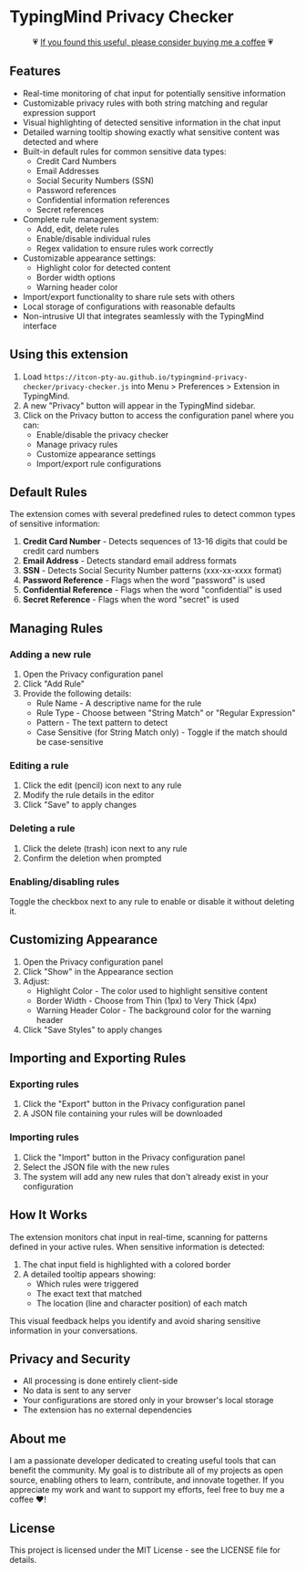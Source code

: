 # TypingMind Privacy Checker

<div align="center">💗 <a href="https://buymeacoffee.com/itcon">If you found this useful, please consider buying me a coffee</a> 💗</div>

## Features

- Real-time monitoring of chat input for potentially sensitive information
- Customizable privacy rules with both string matching and regular expression support
- Visual highlighting of detected sensitive information in the chat input
- Detailed warning tooltip showing exactly what sensitive content was detected and where
- Built-in default rules for common sensitive data types:
  - Credit Card Numbers
  - Email Addresses
  - Social Security Numbers (SSN)
  - Password references
  - Confidential information references
  - Secret references
- Complete rule management system:
  - Add, edit, delete rules
  - Enable/disable individual rules
  - Regex validation to ensure rules work correctly
- Customizable appearance settings:
  - Highlight color for detected content
  - Border width options
  - Warning header color
- Import/export functionality to share rule sets with others
- Local storage of configurations with reasonable defaults
- Non-intrusive UI that integrates seamlessly with the TypingMind interface

## Using this extension

1. Load `https://itcon-pty-au.github.io/typingmind-privacy-checker/privacy-checker.js` into Menu > Preferences > Extension in TypingMind.
2. A new "Privacy" button will appear in the TypingMind sidebar.
3. Click on the Privacy button to access the configuration panel where you can:
   - Enable/disable the privacy checker
   - Manage privacy rules
   - Customize appearance settings
   - Import/export rule configurations

## Default Rules

The extension comes with several predefined rules to detect common types of sensitive information:

1. **Credit Card Number** - Detects sequences of 13-16 digits that could be credit card numbers
2. **Email Address** - Detects standard email address formats
3. **SSN** - Detects Social Security Number patterns (xxx-xx-xxxx format)
4. **Password Reference** - Flags when the word "password" is used
5. **Confidential Reference** - Flags when the word "confidential" is used
6. **Secret Reference** - Flags when the word "secret" is used

## Managing Rules

### Adding a new rule

1. Open the Privacy configuration panel
2. Click "Add Rule"
3. Provide the following details:
   - Rule Name - A descriptive name for the rule
   - Rule Type - Choose between "String Match" or "Regular Expression"
   - Pattern - The text pattern to detect
   - Case Sensitive (for String Match only) - Toggle if the match should be case-sensitive

### Editing a rule

1. Click the edit (pencil) icon next to any rule
2. Modify the rule details in the editor
3. Click "Save" to apply changes

### Deleting a rule

1. Click the delete (trash) icon next to any rule
2. Confirm the deletion when prompted

### Enabling/disabling rules

Toggle the checkbox next to any rule to enable or disable it without deleting it.

## Customizing Appearance

1. Open the Privacy configuration panel
2. Click "Show" in the Appearance section
3. Adjust:
   - Highlight Color - The color used to highlight sensitive content
   - Border Width - Choose from Thin (1px) to Very Thick (4px)
   - Warning Header Color - The background color for the warning header
4. Click "Save Styles" to apply changes

## Importing and Exporting Rules

### Exporting rules

1. Click the "Export" button in the Privacy configuration panel
2. A JSON file containing your rules will be downloaded

### Importing rules

1. Click the "Import" button in the Privacy configuration panel
2. Select the JSON file with the new rules
3. The system will add any new rules that don't already exist in your configuration

## How It Works

The extension monitors chat input in real-time, scanning for patterns defined in your active rules. When sensitive information is detected:

1. The chat input field is highlighted with a colored border
2. A detailed tooltip appears showing:
   - Which rules were triggered
   - The exact text that matched
   - The location (line and character position) of each match

This visual feedback helps you identify and avoid sharing sensitive information in your conversations.

## Privacy and Security

- All processing is done entirely client-side
- No data is sent to any server
- Your configurations are stored only in your browser's local storage
- The extension has no external dependencies

## About me

I am a passionate developer dedicated to creating useful tools that can benefit the community. My goal is to distribute all of my projects as open source, enabling others to learn, contribute, and innovate together. If you appreciate my work and want to support my efforts, feel free to buy me a coffee ❤️!

## License

This project is licensed under the MIT License - see the LICENSE file for details.
